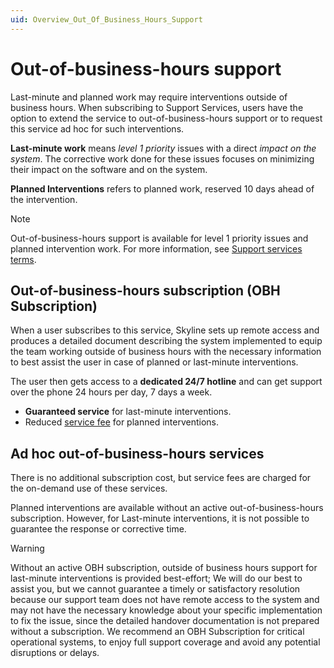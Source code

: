 ```yaml
---
uid: Overview_Out_Of_Business_Hours_Support
---
```


# Out-of-business-hours support

Last-minute and planned work may require interventions outside of business hours. When subscribing to Support Services, users have the option to extend the service to out-of-business-hours support or to request this service ad hoc for such interventions.

**Last-minute work** means *level 1 priority* issues with a direct *impact on the system*. The corrective work done for these issues focuses on minimizing their impact on the software and on the system.

**Planned Interventions** refers to planned work, reserved 10 days ahead of the intervention.

> [!NOTE]
> Out-of-business-hours support is available for level 1 priority issues and planned intervention work. For more information, see [Support services terms](xref:Support_services_terms).

## Out-of-business-hours subscription (OBH Subscription)

When a user subscribes to this service, Skyline sets up remote access and produces a detailed document describing the system implemented to equip the team working outside of business hours with the necessary information to best assist the user in case of planned or last-minute interventions.

The user then gets access to a **dedicated 24/7 hotline** and can get support over the phone 24 hours per day, 7 days a week.

- **Guaranteed service** for last-minute interventions.
- Reduced [service fee](https://community.dataminer.services/service-credits/) for planned interventions.

## Ad hoc out-of-business-hours services

There is no additional subscription cost, but service fees are charged for the on-demand use of these services.

Planned interventions are available without an active out-of-business-hours subscription. However, for Last-minute interventions, it is not possible to guarantee the response or corrective time.

> [!WARNING]
> Without an active OBH subscription, outside of business hours support for last-minute interventions is provided best-effort; We will do our best to assist you, but we cannot guarantee a timely or satisfactory resolution because our support team does not have remote access to the system and may not have the necessary knowledge about your specific implementation to fix the issue, since the detailed handover documentation is not prepared without a subscription. We recommend an OBH Subscription for critical operational systems, to enjoy full support coverage and avoid any potential disruptions or delays.
